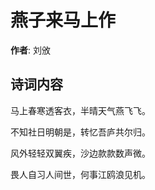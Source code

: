 # 燕子来马上作

**作者**: 刘攽

## 诗词内容

马上春寒透客衣，半晴天气燕飞飞。

不知社日明朝是，转忆吾庐共尔归。

风外轻轻双翼疾，沙边款款数声微。

畏人自习人间世，何事江鸥浪见机。


